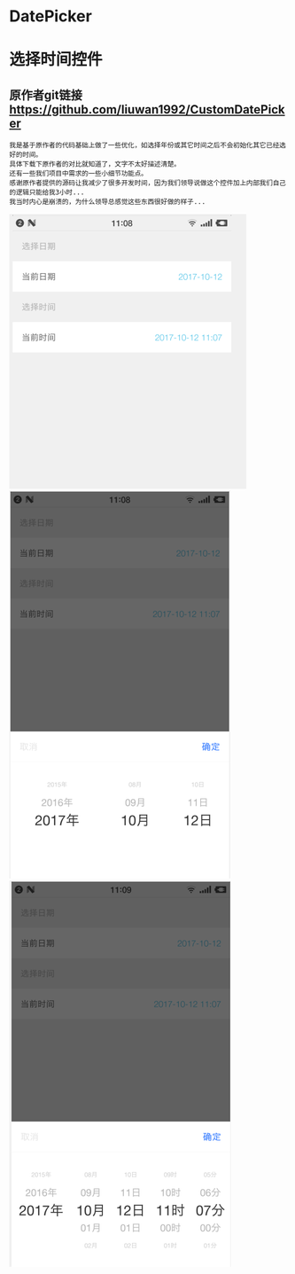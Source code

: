 # DatePicker
# 选择时间控件
## 原作者git链接 https://github.com/liuwan1992/CustomDatePicker

```
我是基于原作者的代码基础上做了一些优化，如选择年份或其它时间之后不会初始化其它已经选好的时间。
具体下载下原作者的对比就知道了，文字不太好描述清楚。
还有一些我们项目中需求的一些小细节功能点。
感谢原作者提供的源码让我减少了很多开发时间，因为我们领导说做这个控件加上内部我们自己的逻辑只能给我3小时...
我当时内心是崩溃的，为什么领导总感觉这些东西很好做的样子...
```
![项目图](https://github.com/qiaojiuyuan/DatePicker/raw//master/img/datePicker_1.png)
![项目图](https://github.com/qiaojiuyuan/DatePicker/raw//master/img/datePicker_2.png)
![项目图](https://github.com/qiaojiuyuan/DatePicker/raw//master/img/datePicker_3.png)

